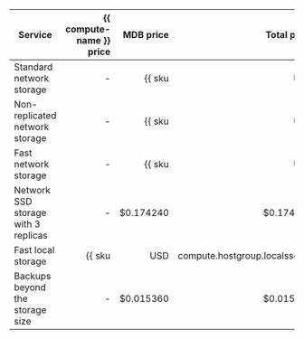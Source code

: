 | Service | {{ compute-name }} price | MDB price | Total price |
|---------------------------------|---------------------------------------------------------:|---------------------------------------------------------------------------:|---------------------------------------------------------------------------:|
| Standard network storage | - | {{ sku|USD|mdb.cluster.network-hdd.greenplum|month|string }} | {{ sku|USD|mdb.cluster.network-hdd.greenplum|month|string }} |
| Non-replicated network storage | - | {{ sku|USD|mdb.cluster.network-ssd-nonreplicated.greenplum|month|string }} | {{ sku|USD|mdb.cluster.network-ssd-nonreplicated.greenplum|month|string }} |
| Fast network storage | - | {{ sku|USD|mdb.cluster.network-nvme.greenplum|month|string }} | {{ sku|USD|mdb.cluster.network-nvme.greenplum|month|string }} |
| Network SSD storage with 3 replicas | - | $0.174240 | $0.174240 |
| Fast local storage | {{ sku|USD|compute.hostgroup.localssd.v1|month|string }} | {{ sku|USD|mdb.cluster.local-nvme.greenplum.dedicated|month|string }} | {{ sku|USD|mdb.cluster.local-nvme.greenplum|month|string }} |
| Backups beyond the storage size | - | $0.015360 | $0.015360 |
